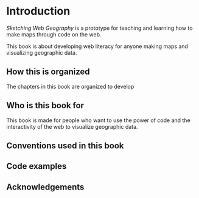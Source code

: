 Introduction
=======

*Sketching Web Geography* is a prototype for teaching and learning how to make maps through code on the web. 

This book is about developing web literacy for anyone making maps and visualizing geographic data.

<!--This is an experiment to sketch out how geographic information systems (GIS) are changing with the development of  -->


## How this is organized
The chapters in this book are organized to develop 

## Who is this book for
This book is made for people who want to use the power of code and the interactivity of the web to visualize geographic data.   

## Conventions used in this book


## Code examples


## Acknowledgements

